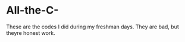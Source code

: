 # All-the-C-
These are the codes I did during my freshman days. They are bad, but theyre honest work.
